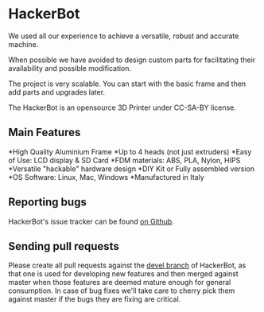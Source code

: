 HackerBot
=========

We used all our experience to achieve a versatile, robust and accurate machine.

When possible we have avoided to design custom parts for facilitating their availability and possible modification.

The project is very scalable. You can start with the basic frame and then add parts and upgrades later.

The HackerBot is an opensource 3D Printer under CC-SA-BY license.

Main Features
--------------

*High Quality Aluminium Frame
*Up to 4 heads (not just extruders)
*Easy of Use: LCD display & SD Card
*FDM materials: ABS, PLA, Nylon, HIPS
*Versatile "hackable" hardware design
*DIY Kit or Fully assembled version
*OS Software: Linux, Mac, Windows
*Manufactured in Italy

Reporting bugs
--------------
HackerBot's issue tracker can be found [on Github](https://github.com/OSHW/HackerBot/issues).

Sending pull requests
---------------------

Please create all pull requests against the [devel branch](https://github.com/OSHW/HackerBot/tree/devel) of HackerBot, as that one is used for developing new 
features and then merged against master when those features are deemed mature enough for general consumption. In case
of bug fixes we'll take care to cherry pick them against master if the bugs they are fixing are critical.

